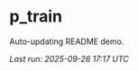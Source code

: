 # p_train

Auto-updating README demo.

<!--START_SECTION:status-->
_Last run: 2025-09-26 17:17 UTC_
<!--END_SECTION:status-->



















































































































































































































































































































































































































































































































































































































































































































































































































































































